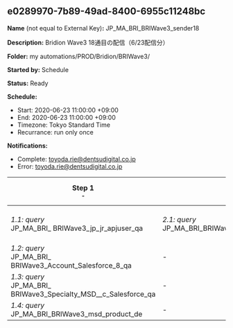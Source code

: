 ## e0289970-7b89-49ad-8400-6955c11248bc

**Name** (not equal to External Key)**:** JP_MA_BRI_BRIWave3_sender18

**Description:** Bridion Wave3 18通目の配信（6/23配信分）

**Folder:** my automations/PROD/Bridion/BRIWave3/

**Started by:** Schedule

**Status:** Ready

**Schedule:**

* Start: 2020-06-23 11:00:00 +09:00
* End: 2020-06-23 11:00:00 +09:00
* Timezone: Tokyo Standard Time
* Recurrance: run only once

**Notifications:**

* Complete: toyoda.rie@dentsudigital.co.jp
* Error: toyoda.rie@dentsudigital.co.jp

| Step 1<br>_<small>-</small>_ | Step 2<br>_<small>-</small>_ | Step 3<br>_<small>-</small>_ | Step 4<br>_<small>-</small>_ | Step 5<br>_<small>16通目配信</small>_ | Step 6<br>_<small>マスメール除外リスト</small>_ |
| --- | --- | --- | --- | --- | --- |
| _1.1: query_<br>JP_MA_BRI_ BRIWave3_jp_jr_apjuser_qa | _2.1: query_<br>JP_MA_BRI_BRIWave3_Welcome_TargetList_qa | _3.1: query_<br>JP_MA_BRI_BRIWave3_sender18_qa | _4.1: wait_<br>12:00 PM | _5.1: emailSend_<br>JP_MA_BRI_BRIWave3_sender18 | _6.1: query_<br>JP_MA_BRI_BRIWelcome_ExclusionMassMailList18_qa |
| _1.2: query_<br>JP_MA_BRI_ BRIWave3_Account_Salesforce_8_qa | - | - | - | - | - |
| _1.3: query_<br>JP_MA_BRI_ BRIWave3_Specialty_MSD__c_Salesforce_qa | - | - | - | - | - |
| _1.4: query_<br>JP_MA_BRI_BRIWave3_msd_product_de | - | - | - | - | - |
